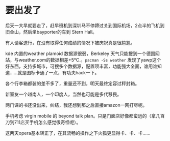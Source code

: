 # 要出发了

后天一大早就要走了，赶早班机到深圳马不停蹄过关到国际机场，2点半的飞机到旧金山，然后坐bayporter的车到 Stern Hall。

有人请客送行，在没有取得任何成绩的情况下被庆祝真是很尴尬。

kde 内置的weather plamoid 数据源很弱，Berkeley 天气只能搜到一个德国网站，与weather.com的数据相差+5℃.。`pacman -Ss weather` 发现了yawp这个
好东西，支持多城市，可搜多个数据源，配置项丰富，功能强大全面，谁用谁知道……就是图标卡通了一点，有功夫hack一下。

各个行李箱都装的差不多了，重量还不到，明天最终定容过秤封箱。

新室友一个越南人，一个印度人，当然也可能是多代移民。

两门课的书还没出来，纠结，我还想到那之后直接amazon一网打尽呢。

手机考虑 virgin mobile 的 beyond talk plan。只是门面店好像都蛮远的（拿几百刀到711店买手机怎么感觉很奇怪呢）。

这两天opera基本转正了，在其流畅的操作之下火狐更显得卡、卡、卡……

